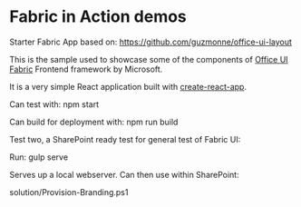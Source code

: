 # Fabric in Action demos

Starter Fabric App based on: https://github.com/guzmonne/office-ui-layout

This is the sample used to showcase some of the components of [Office UI Fabric](https://dev.office.com/fabric) Frontend framework by Microsoft.

It is a very simple React application built with [create-react-app](https://github.com/facebookincubator/create-react-app).

Can test with:
npm start

Can build for deployment with:
npm run build


Test two, a SharePoint ready test for general test of Fabric UI:

Run:
gulp serve

Serves up a local webserver. Can then use within SharePoint:

solution/Provision-Branding.ps1

